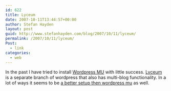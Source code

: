 ```yaml
---
id: 622
title: Lyceum
date: 2007-10-11T13:44:57+00:00
author: Stefan Hayden
layout: post
guid: http://www.stefanhayden.com/blog/2007/10/11/lyceum/
permalink: /2007/10/11/lyceum/
Post:
  - link
categories:
  - web
---
```

In the past I have tried to install <a href="http://mu.wordpress.org/">Wordpress MU</a> with little success. <a href="http://lyceum.ibiblio.org/">Lyceum</a> is a separate branch of wordpress that also has multi-blog functionality. In a lot of ways it seems to be <a href="http://lyceum.ibiblio.org/faq/">a better setup then wordpress mu</a> as well.